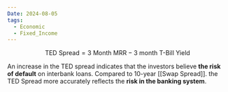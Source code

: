 ```yaml
---
Date: 2024-08-05
tags:
  - Economic
  - Fixed_Income
---
```

$$\text{TED Spread}=\text{3 Month MRR} - \text{3 month T-Bill Yield}$$

An increase in the TED spread indicates that the investors believe **the risk of default** on interbank loans. Compared to 10-year [[Swap Spread]]. the TED Spread more accurately reflects the **risk in the banking system**.